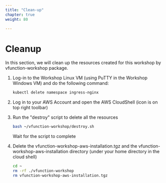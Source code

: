 ```yaml
---
title: "Clean-up"
chapter: true
weight: 80

---
```


# Cleanup

In this section, we will clean up the resources created for this workshop by vfunction-workshop package.

1. Log-in to the Workshop Linux VM (using PuTTY in the Workshop Windows VM) and do the following command:

    ```bash
    kubectl delete namespace ingress-nginx
    ```

2. Log in to your AWS Account and open the AWS CloudShell (icon is on top right toolbar)

3. Run the "destroy" script to delete all the resources

    ```bash
    bash ~/vfunction-workshop/destroy.sh
    ```

    Wait for the script to complete

4. Delete the vfunction-workshop-aws-installation.tgz and the vfunction-workshop-aws-installation directory (under your home directory in the cloud shell)

    ```bash
    cd ~
    rm -rf ./vfunction-workshop
    rm vfunction-workshop-aws-installation.tgz
    ```


